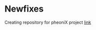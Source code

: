 # Newfixes
Creating repository for pheoniX project
[link](https://www.linkedin.com/in/abodunrin-amos?miniProfileUrn=urn%3Ali%3Afs_miniProfile%3AACoAACsVcq0BYVEKEnuvBNFnc3uhhwlO6JlaKLY&lipi=urn%3Ali%3Apage%3Aprofile_common_profile_index%3B27c9b2d2-4d61-46cf-b0a2-3ea1973d7cab&licu=urn%3Ali%3Acontrol%3Ad_flagship3_feed-actor_container&lici=qA3X5OHeLzELy8h9Ki5Fkw%3D%3D)
